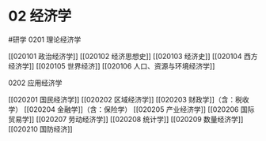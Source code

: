 # 02 经济学
#研学
0201 理论经济学

[[020101 政治经济学]]
[[020102 经济思想史]]
[[020103 经济史]]
[[020104 西方经济学]]
[[020105 世界经济]]
[[020106 人口、资源与环境经济学]]

0202 应用经济学

[[020201 国民经济学]]
[[020202 区域经济学]]
[[020203 财政学]]（含：税收学）
[[020204 金融学]]（含：保险学）
[[020205 产业经济学]]
[[020206 国际贸易学]]
[[020207 劳动经济学]]
[[020208 统计学]]
[[020209 数量经济学]]
[[020210 国防经济]]